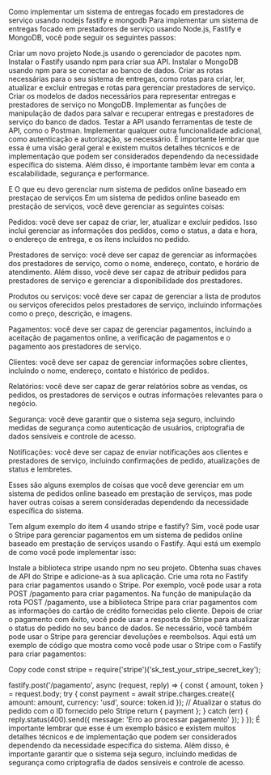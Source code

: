 Como implementar um sistema de entregas focado em prestadores de serviço usando nodejs fastify e mongodb
Para implementar um sistema de entregas focado em prestadores de serviço usando Node.js, Fastify e MongoDB, você pode seguir os seguintes passos:

Criar um novo projeto Node.js usando o gerenciador de pacotes npm.
Instalar o Fastify usando npm para criar sua API.
Instalar o MongoDB usando npm para se conectar ao banco de dados.
Criar as rotas necessárias para o seu sistema de entregas, como rotas para criar, ler, atualizar e excluir entregas e rotas para gerenciar prestadores de serviço.
Criar os modelos de dados necessários para representar entregas e prestadores de serviço no MongoDB.
Implementar as funções de manipulação de dados para salvar e recuperar entregas e prestadores de serviço do banco de dados.
Testar a API usando ferramentas de teste de API, como o Postman.
Implementar qualquer outra funcionalidade adicional, como autenticação e autorização, se necessário.
É importante lembrar que essa é uma visão geral geral e existem muitos detalhes técnicos e de implementação que podem ser considerados dependendo da necessidade específica do sistema. Além disso, é importante também levar em conta a escalabilidade, segurança e performance.





E O que eu devo gerenciar num sistema de pedidos online baseado em prestaçao de serviços
Em um sistema de pedidos online baseado em prestação de serviços, você deve gerenciar as seguintes coisas:

Pedidos: você deve ser capaz de criar, ler, atualizar e excluir pedidos. Isso inclui gerenciar as informações dos pedidos, como o status, a data e hora, o endereço de entrega, e os itens incluídos no pedido.

Prestadores de serviço: você deve ser capaz de gerenciar as informações dos prestadores de serviço, como o nome, endereço, contato, e horário de atendimento. Além disso, você deve ser capaz de atribuir pedidos para prestadores de serviço e gerenciar a disponibilidade dos prestadores.

Produtos ou serviços: você deve ser capaz de gerenciar a lista de produtos ou serviços oferecidos pelos prestadores de serviço, incluindo informações como o preço, descrição, e imagens.

Pagamentos: você deve ser capaz de gerenciar pagamentos, incluindo a aceitação de pagamentos online, a verificação de pagamentos e o pagamento aos prestadores de serviço.

Clientes: você deve ser capaz de gerenciar informações sobre clientes, incluindo o nome, endereço, contato e histórico de pedidos.

Relatórios: você deve ser capaz de gerar relatórios sobre as vendas, os pedidos, os prestadores de serviços e outras informações relevantes para o negócio.

Segurança: você deve garantir que o sistema seja seguro, incluindo medidas de segurança como autenticação de usuários, criptografia de dados sensíveis e controle de acesso.

Notificações: você deve ser capaz de enviar notificações aos clientes e prestadores de serviço, incluindo confirmações de pedido, atualizações de status e lembretes.

Esses são alguns exemplos de coisas que você deve gerenciar em um sistema de pedidos online baseado em prestação de serviços, mas pode haver outras coisas a serem consideradas dependendo da necessidade específica do sistema.





Tem algum exemplo do item 4 usando stripe e fastify?
Sim, você pode usar o Stripe para gerenciar pagamentos em um sistema de pedidos online baseado em prestação de serviços usando o Fastify. Aqui está um exemplo de como você pode implementar isso:

Instale a biblioteca stripe usando npm no seu projeto.
Obtenha suas chaves de API do Stripe e adicione-as à sua aplicação.
Crie uma rota no Fastify para criar pagamentos usando o Stripe. Por exemplo, você pode usar a rota POST /pagamento para criar pagamentos.
Na função de manipulação da rota POST /pagamento, use a biblioteca Stripe para criar pagamentos com as informações do cartão de crédito fornecidas pelo cliente.
Depois de criar o pagamento com êxito, você pode usar a resposta do Stripe para atualizar o status do pedido no seu banco de dados.
Se necessário, você também pode usar o Stripe para gerenciar devoluções e reembolsos.
Aqui está um exemplo de código que mostra como você pode usar o Stripe com o Fastify para criar pagamentos:

Copy code
const stripe = require('stripe')('sk_test_your_stripe_secret_key');

fastify.post('/pagamento', async (request, reply) => {
  const { amount, token } = request.body;
  try {
    const payment = await stripe.charges.create({
      amount: amount,
      currency: 'usd',
      source: token.id
    });
    // Atualizar o status do pedido com o ID fornecido pelo Stripe
    return { payment };
  } catch (err) {
    reply.status(400).send({ message: 'Erro ao processar pagamento' });
  }
});
É importante lembrar que esse é um exemplo básico e existem muitos detalhes técnicos e de implementação que podem ser considerados dependendo da necessidade específica do sistema. Além disso, é importante garantir que o sistema seja seguro, incluindo medidas de segurança como criptografia de dados sensíveis e controle de acesso.